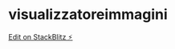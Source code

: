 # visualizzatoreimmagini

[Edit on StackBlitz ⚡️](https://stackblitz.com/edit/visualizzatoreimmagini)